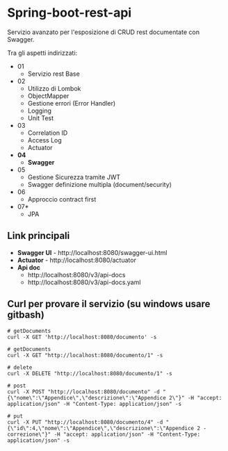 # Spring-boot-rest-api

Servizio avanzato per l'esposizione di CRUD rest documentate con Swagger.

Tra gli aspetti indirizzati:
- 01
   - Servizio rest Base
- 02
   - Utilizzo di Lombok
   - ObjectMapper
   - Gestione errori (Error Handler)
   - Logging
   - Unit Test
- 03
   - Correlation ID
   - Access Log
   - Actuator
- **04**
   - **Swagger**
- 05
   - Gestione Sicurezza tramite JWT
   - Swagger definizione multipla (document/security)
- 06
   - Approccio contract first
- 07*
   - JPA


## Link principali
- **Swagger UI** - http://localhost:8080/swagger-ui.html
- **Actuator** - http://localhost:8080/actuator
- **Api doc**
   - http://localhost:8080/v3/api-docs
   - http://localhost:8080/v3/api-docs.yaml

## Curl per provare il servizio (su windows usare gitbash)

```shell
# getDocuments 
curl -X GET 'http://localhost:8080/documento' -s

# getDocuments 
curl -X GET "http://localhost:8080/documento/1" -s

# delete 
curl -X DELETE "http://localhost:8080/documento/1" -s

# post
curl -X POST "http://localhost:8080/documento" -d "{\"nome\":\"Appendice\",\"descrizione\":\"Appendice 2\"}" -H "accept: application/json" -H "Content-Type: application/json" -s 

# put
curl -X PUT "http://localhost:8080/documento/4" -d "{\"id\":4,\"nome\":\"Appendice\",\"descrizione\":\"Appendice 2 - correzione\"}" -H "accept: application/json" -H "Content-Type: application/json" -s
```
